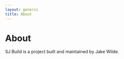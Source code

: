 ```yaml
---
layout: generic
title: About
---
```


# About

SJ Build is a project built and maintained by Jake Wilde.

<div class="container" style="height: 100vh;"></div>
